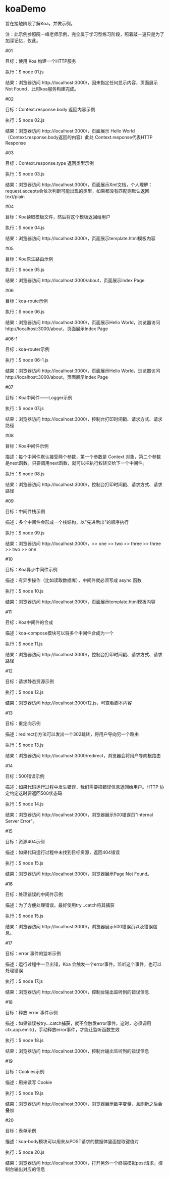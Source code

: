# koaDemo

旨在接触阶段了解Koa，并做示例。

注：此示例参照阮一峰老师示例，完全属于学习型练习阶段，照着敲一遍只是为了加深记忆，仅此。

#01

目标：使用 Koa 构建一个HTTP服务

执行：$ node 01.js

结果：浏览器访问 http://localhost:3000/，因未指定任何显示内容，页面展示Not Found，此时koa服务构建完成。

#02

目标：Context.response.body 返回内容示例

执行：$ node 02.js

结果：浏览器访问 http://localhost:3000/，页面展示 Hello World （Context.response.body返回的内容）此处 Context.response代表HTTP Response

#03

目标：Context.response.type 返回类型示例

执行：$ node 03.js

结果：浏览器访问 http://localhost:3000/，页面展示Xml文档，个人理解：request.accepts会依次判断可能出现的类型，如果都没有匹配则默认返回text/plain

#04

目标：Koa读取模板文件，然后将这个模板返回给用户

执行：$ node 04.js

结果：浏览器访问 http://localhost:3000/，页面展示template.html模板内容


#05

目标：Koa原生路由示例

执行：$ node 05.js

结果：浏览器访问 http://localhost:3000/about，页面展示Index Page


#06

目标：koa-route示例

执行：$ node 06.js

结果：浏览器访问 http://localhost:3000/，页面展示Hello World，浏览器访问 http://localhost:3000/about，页面展示Index Page

#06-1

目标：koa-router示例

执行：$ node 06-1.js

结果：浏览器访问 http://localhost:3000/，页面展示Hello World，浏览器访问 http://localhost:3000/about，页面展示Index Page


#07

目标：Koa中间件——Logger示例

执行：$ node 07.js

结果：浏览器访问 http://localhost:3000/，控制台打印时间戳、请求方式、请求路径


#08

目标：Koa中间件示例

描述：每个中间件默认接受两个参数，第一个参数是 Context 对象，第二个参数是next函数。只要调用next函数，就可以把执行权转交给下一个中间件。

执行：$ node 08.js

结果：浏览器访问 http://localhost:3000/，控制台打印时间戳、请求方式、请求路径


#09

目标：中间件栈示例

描述：多个中间件会形成一个栈结构，以"先进后出"的顺序执行

执行：$ node 09.js

结果：浏览器访问 http://localhost:3000/，>> one >> two >> three >> three >> two >> one


#10

目标：Koa异步中间件示例

描述：有异步操作（比如读取数据库），中间件就必须写成 async 函数

执行：$ node 10.js

结果：浏览器访问 http://localhost:3000/，页面展示template.html模板内容


#11

目标：Koa中间件的合成

描述：koa-compose模块可以将多个中间件合成为一个

执行：$ node 11.js

结果：浏览器访问 http://localhost:3000/，控制台打印时间戳、请求方式、请求路径


#12

目标：请求静态资源示例

执行：$ node 12.js

结果：浏览器访问 http://localhost:3000/12.js，可查看脚本内容


#13

目标：重定向示例

描述：redirect()方法可以发出一个302跳转，将用户导向另一个路由

执行：$ node 13.js

结果：浏览器访问 http://localhost:3000/redirect，浏览器会将用户导向根路由


#14

目标：500错误示例

描述：如果代码运行过程中发生错误，我们需要把错误信息返回给用户。HTTP 协定约定这时要返回500状态码

执行：$ node 14.js

结果：浏览器访问 http://localhost:3000/，浏览器展示500错误页"Internal Server Error"。


#15

目标：资源404示例

描述：如果代码运行过程中未找到目标资源，返回404错误

执行：$ node 15.js

结果：浏览器访问 http://localhost:3000/，浏览器展示Page Not Found。


#16 

目标：处理错误的中间件示例

描述：为了方便处理错误，最好使用try...catch将其捕获

执行：$ node 15.js

结果：浏览器访问 http://localhost:3000/，浏览器展示500错误页以及错误信息。


#17 

目标：error 事件的监听示例

描述：运行过程中一旦出错，Koa 会触发一个error事件。监听这个事件，也可以处理错误

执行：$ node 17.js

结果：浏览器访问 http://localhost:3000/，控制台输出监听到的错误信息


#18 

目标：释放 error 事件示例

描述：如果错误被try...catch捕获，就不会触发error事件。这时，必须调用ctx.app.emit()，手动释放error事件，才能让监听函数生效

执行：$ node 18.js

结果：浏览器访问 http://localhost:3000/，控制台输出监听到的错误信息


#19 

目标：Cookies示例

描述：用来读写 Cookie

执行：$ node 19.js

结果：浏览器访问 http://localhost:3000/，浏览器展示数字变量，且刷新之后会叠加


#20 

目标：表单示例

描述：koa-body模块可以用来从POST请求的数据体里面提取键值对

执行：$ node 20.js

结果：浏览器访问 http://localhost:3000/，打开另外一个终端模拟post请求，控制台输出对应的信息









